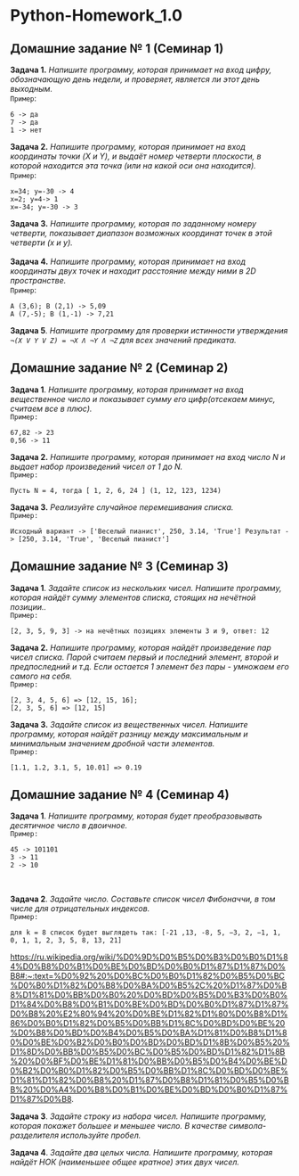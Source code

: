  # **Python-Homework_1.0**
## **Домашние задание № 1 (Семинар 1)**
**Задача 1.** *Напишите программу, которая принимает на вход цифру, обозначающую день недели, и проверяет, является ли этот день выходным.* <br>
`Пример`:
```
6 -> да
7 -> да
1 -> нет
```


**Задача 2.** *Напишите программу, которая принимает на вход координаты точки (X и Y), и выдаёт номер четверти плоскости, в которой находится эта точка (или на какой оси она находится).*<br>
`Пример`:
```
x=34; y=-30 -> 4
x=2; y=4-> 1
x=-34; y=-30 -> 3
```

**Задача 3.** *Напишите программу, которая по заданному номеру четверти, показывает диапазон возможных координат точек в этой четверти (x и y).*<br><br>
**Задача 4.** *Напишите программу, которая принимает на вход координаты двух точек и находит расстояние между ними в 2D пространстве.*<br>
`Пример`:
```
A (3,6); B (2,1) -> 5,09
A (7,-5); B (1,-1) -> 7,21
```
**Задача 5**. *Напишите программу для проверки истинности утверждения `¬(X V Y V Z) = ¬X Ʌ ¬Y Ʌ ¬Z` для всех значений предиката.*

## **Домашние задание № 2 (Семинар 2)**
**Задача 1**. *Напишите программу, которая принимает на вход вещественное число и показывает сумму его цифр(отсекаем минус, считаем все в плюс).*<br>
`Пример:`
```
67,82 -> 23
0,56 -> 11
```

**Задача 2.** *Напишите программу, которая принимает на вход число N и выдает набор произведений чисел от 1 до N.*<br>
`Пример:`
```
Пусть N = 4, тогда [ 1, 2, 6, 24 ] (1, 12, 123, 1234)
```
**Задача 3.** *Реализуйте случайное перемешивания списка.*<br>
`Пример:`
```
Исходный вариант -> ['Веселый пианист', 250, 3.14, 'True'] Результат -> [250, 3.14, 'True', 'Веселый пианист']
```
## **Домашние задание № 3 (Семинар 3)**
**Задача 1**. *Задайте список из нескольких чисел. Напишите программу, которая найдёт сумму элементов списка, стоящих на нечётной позиции..*<br>
`Пример:`
```
[2, 3, 5, 9, 3] -> на нечётных позициях элементы 3 и 9, ответ: 12
```

**Задача 2.** *Напишите программу, которая найдёт произведение пар чисел списка. Парой считаем первый и последний элемент, второй и предпоследний и т.д. Если остается 1 элемент без пары - умножаем его самого на себя.*<br>
`Пример:`
```
[2, 3, 4, 5, 6] => [12, 15, 16];
[2, 3, 5, 6] => [12, 15]
```
**Задача 3.** *Задайте список из вещественных чисел. Напишите программу, которая найдёт разницу между максимальным и минимальным значением дробной части элементов.*<br>
`Пример:`
```
[1.1, 1.2, 3.1, 5, 10.01] => 0.19
```
## **Домашние задание № 4 (Семинар 4)**
**Задача 1**. *Напишите программу, которая будет преобразовывать десятичное число в двоичное.*<br>
`Пример:`
```
45 -> 101101
3 -> 11
2 -> 10
```
<br>

**Задача 2**. *Задайте число. Составьте список чисел Фибоначчи, в том числе для отрицательных индексов.*<br>
`Пример:`
```
для k = 8 список будет выглядеть так: [-21 ,13, -8, 5, −3, 2, −1, 1, 0, 1, 1, 2, 3, 5, 8, 13, 21] 
```
https://ru.wikipedia.org/wiki/%D0%9D%D0%B5%D0%B3%D0%B0%D1%84%D0%B8%D0%B1%D0%BE%D0%BD%D0%B0%D1%87%D1%87%D0%B8#:~:text=%D0%92%20%D0%BC%D0%B0%D1%82%D0%B5%D0%BC%D0%B0%D1%82%D0%B8%D0%BA%D0%B5%2C%20%D1%87%D0%B8%D1%81%D0%BB%D0%B0%20%D0%BD%D0%B5%D0%B3%D0%B0%D1%84%D0%B8%D0%B1%D0%BE%D0%BD%D0%B0%D1%87%D1%87%D0%B8%20%E2%80%94%20%D0%BE%D1%82%D1%80%D0%B8%D1%86%D0%B0%D1%82%D0%B5%D0%BB%D1%8C%D0%BD%D0%BE%20%D0%B8%D0%BD%D0%B4%D0%B5%D0%BA%D1%81%D0%B8%D1%80%D0%BE%D0%B2%D0%B0%D0%BD%D0%BD%D1%8B%D0%B5%20%D1%8D%D0%BB%D0%B5%D0%BC%D0%B5%D0%BD%D1%82%D1%8B%20%D0%BF%D0%BE%D1%81%D0%BB%D0%B5%D0%B4%D0%BE%D0%B2%D0%B0%D1%82%D0%B5%D0%BB%D1%8C%D0%BD%D0%BE%D1%81%D1%82%D0%B8%20%D1%87%D0%B8%D1%81%D0%B5%D0%BB%20%D0%A4%D0%B8%D0%B1%D0%BE%D0%BD%D0%B0%D1%87%D1%87%D0%B8.

**Задача 3**. *Задайте строку из набора чисел. Напишите программу, которая покажет большее и меньшее число. В качестве символа-разделителя используйте пробел.*<br>

**Задача 4**. *Задайте два целых числа. Напишите программу, которая найдёт НОК (наименьшее общее кратное) этих двух чисел.*<br>